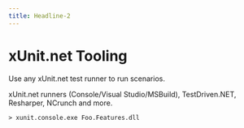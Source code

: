 ```yaml
---
title: Headline-2
---
```

# xUnit.net Tooling #

Use any xUnit.net test runner to run scenarios.

xUnit.net runners (Console/Visual Studio/MSBuild), TestDriven.NET, Resharper, NCrunch and more.

    > xunit.console.exe Foo.Features.dll
